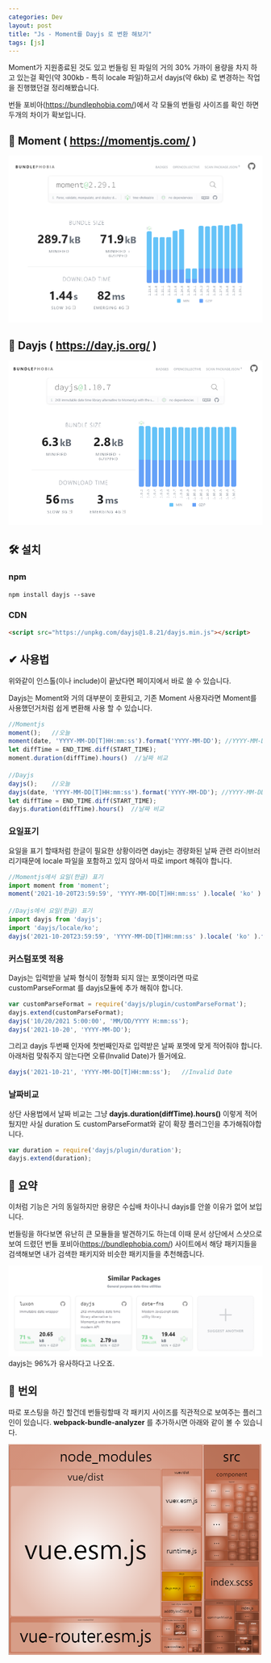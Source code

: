 ```yaml
---
categories: Dev
layout: post
title: "Js - Moment를 Dayjs 로 변환 해보기"
tags: [js]
---
```

Moment가 지원종료된 것도 있고 번들링 된 파일의 거의 30% 가까이 용량을 차지 하고 있는걸 확인(약 300kb - 특히 locale 파일)하고서  dayjs(약 6kb) 로 변경하는 작업을 진행했던걸 정리해봤습니다.
<!--more-->

번들 포비아(<a href="https://bundlephobia.com/" target="_blank" class="link">https://bundlephobia.com/</a>)에서 각 모듈의 번들링 사이즈를 확인 하면 두개의 차이가 확보입니다.

## 🧰 Moment ( <a href="https://momentjs.com/" target="_blank" class="link">https://momentjs.com/</a> )
![moment 사이즈](/assets/img/post/moment.png)

## 🧰 Dayjs ( <a href="https://day.js.org/" target="_blank" class="link">https://day.js.org/</a> )
![dayjs 사이즈](/assets/img/post/dayjs.png)

## 🛠 설치
### npm
```shell
npm install dayjs --save
```
### CDN
```html
<script src="https://unpkg.com/dayjs@1.8.21/dayjs.min.js"></script>
```

## ✔ 사용법
위와같이 인스톨(이나 include)이 끝났다면 페이지에서 바로 쓸 수 있습니다.

Dayjs는 Moment와 거의 대부분이 호환되고, 기존 Moment 사용자라면 Moment를 사용했던거처럼 쉽게 변환해 사용 할 수 있습니다.

```js
//Momentjs
moment();   //오늘
moment(date, 'YYYY-MM-DD[T]HH:mm:ss').format('YYYY-MM-DD'); //YYYY-MM-DD 포멧으로 변경
let diffTime = END_TIME.diff(START_TIME);
moment.duration(diffTime).hours()  //날짜 비교

//Dayjs
dayjs();    //오늘
dayjs(date, 'YYYY-MM-DD[T]HH:mm:ss').format('YYYY-MM-DD'); //YYYY-MM-DD 포멧으로 변경
let diffTime = END_TIME.diff(START_TIME);
dayjs.duration(diffTime).hours()  //날짜 비교
```

### 요일표기
요일을 표기 할때처럼 한글이 필요한 상황이라면 dayjs는 경량화된 날짜 관련 라이브러리기때문에 locale 파일을 포함하고 있지 않아서 따로 import 해줘야 합니다.
```js
//Momentjs에서 요일(한글) 표기
import moment from 'moment';
moment('2021-10-20T23:59:59', 'YYYY-MM-DD[T]HH:mm:ss' ).locale( 'ko' ).format( 'ddd' ); //수

//Dayjs에서 요일(한글) 표기
import dayjs from 'dayjs';
import 'dayjs/locale/ko';
dayjs('2021-10-20T23:59:59', 'YYYY-MM-DD[T]HH:mm:ss' ).locale( 'ko' ).format( 'ddd' ) //수
```

### 커스텀포멧 적용
Dayjs는 입력받을 날짜 형식이 정형화 되지 않는 포멧이라면 따로 customParseFormat 를 dayjs모듈에 추가 해줘야 합니다.
```js
var customParseFormat = require('dayjs/plugin/customParseFormat');
dayjs.extend(customParseFormat);
dayjs('10/20/2021 5:00:00', 'MM/DD/YYYY H:mm:ss');
dayjs('2021-10-20', 'YYYY-MM-DD');
```
그리고 dayjs 두번째 인자에 첫번째인자로 입력받은 날짜 포멧에 맞게 적어줘야 합니다. 
아래처럼 맞춰주지 않는다면 오류(Invalid Date)가 뜰거에요.
```js
dayjs('2021-10-21', 'YYYY-MM-DD[T]HH:mm:ss');   //Invalid Date
```

### 날짜비교
상단 사용법에서 날짜 비교는 그냥 **dayjs.duration(diffTime).hours()** 이렇게 적어 뒀지만 사실 duration 도 customParseFormat와 같이 확장 플러그인을 추가해줘야합니다.
```js
var duration = require('dayjs/plugin/duration');
dayjs.extend(duration);
```

## 📝 요약
이처럼 기능은 거의 동일하지만 용량은 수십배 차이나니 dayjs를 안쓸 이유가 없어 보입니다.

번들링을 하다보면 유난히 큰 모듈들을 발견하기도 하는데 이때 문서 상단에서 스샷으로 보여 드렸던 번들 포비아(<a href="https://bundlephobia.com/" target="_blank" class="link">https://bundlephobia.com/</a>) 사이트에서 해당 패키지들을 검색해보면 내가 검색한 패키지와 비슷한 패키지들을 추천해줍니다.

![번들포비아](/assets/img/post/bundle2.png)
dayjs는 96%가 유사하다고 나오죠.

## 📌 번외
따로 포스팅을 하긴 할건데 번들링할때 각 패키지 사이즈를 직관적으로 보여주는 플러그인이 있습니다.
**webpack-bundle-analyzer** 를 추가하시면 아래와 같이 볼 수 있습니다.

![webpack-bundle-analyzer](/assets/img/post/bundle.png)